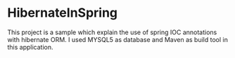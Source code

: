 HibernateInSpring
=========

This project is a sample which explain the use of spring IOC annotations with hibernate ORM. I used MYSQL5 as database and Maven as build tool in this application.

